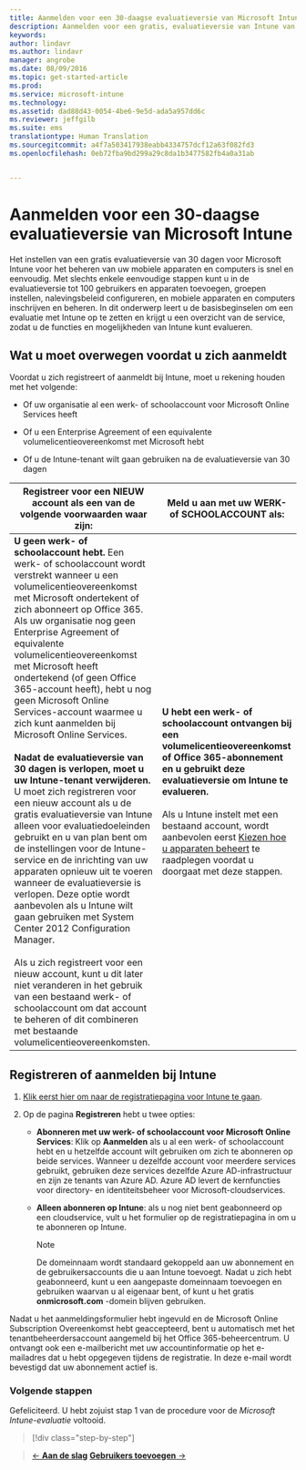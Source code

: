 ```yaml
---
title: Aanmelden voor een 30-daagse evaluatieversie van Microsoft Intune | Microsoft Intune
description: Aanmelden voor een gratis, evaluatieversie van Intune van 30 dagen en wat u moet overwegen voordat u zich aanmeldt
keywords: 
author: lindavr
ms.author: lindavr
manager: angrobe
ms.date: 08/09/2016
ms.topic: get-started-article
ms.prod: 
ms.service: microsoft-intune
ms.technology: 
ms.assetid: dad88d43-0054-4be6-9e5d-ada5a957dd6c
ms.reviewer: jeffgilb
ms.suite: ems
translationtype: Human Translation
ms.sourcegitcommit: a4f7a503417938eabb4334757dcf12a63f082fd3
ms.openlocfilehash: 0eb72fba9bd299a29c8da1b3477582fb4a0a31ab


---
```


# <a name="sign-up-for-a-30day-evaluation-of-microsoft-intune"></a>Aanmelden voor een 30-daagse evaluatieversie van Microsoft Intune

Het instellen van een gratis evaluatieversie van 30 dagen voor Microsoft Intune voor het beheren van uw mobiele apparaten en computers is snel en eenvoudig. Met slechts enkele eenvoudige stappen kunt u in de evaluatieversie tot 100 gebruikers en apparaten toevoegen, groepen instellen, nalevingsbeleid configureren, en mobiele apparaten en computers inschrijven en beheren. In dit onderwerp leert u de basisbeginselen om een evaluatie met Intune op te zetten en krijgt u een overzicht van de service, zodat u de functies en mogelijkheden van Intune kunt evalueren.

## <a name="what-to-consider-before-you-sign-up"></a>Wat u moet overwegen voordat u zich aanmeldt

Voordat u zich registreert of aanmeldt bij Intune, moet u rekening houden met het volgende:

-   Of uw organisatie al een werk- of schoolaccount voor Microsoft Online Services heeft

-   Of u een Enterprise Agreement of een equivalente volumelicentieovereenkomst met Microsoft hebt

-   Of u de Intune-tenant wilt gaan gebruiken na de evaluatieversie van 30 dagen

|Registreer voor een NIEUW account als een van de volgende voorwaarden waar zijn:|Meld u aan met uw WERK- of SCHOOLACCOUNT als:|
|-----------------------------------------------------------------|------------------------------------------------|
|**U geen werk- of schoolaccount hebt.** Een werk- of schoolaccount wordt verstrekt wanneer u een volumelicentieovereenkomst met Microsoft ondertekent of zich abonneert op Office 365. Als uw organisatie nog geen Enterprise Agreement of equivalente volumelicentieovereenkomst met Microsoft heeft ondertekend (of geen Office 365-account heeft), hebt u nog geen Microsoft Online Services-account waarmee u zich kunt aanmelden bij Microsoft Online Services.<br /><br />**Nadat de evaluatieversie van 30 dagen is verlopen, moet u uw Intune-tenant verwijderen.** U moet zich registreren voor een nieuw account als u de gratis evaluatieversie van Intune alleen voor evaluatiedoeleinden gebruikt en u van plan bent om de instellingen voor de Intune-service en de inrichting van uw apparaten opnieuw uit te voeren wanneer de evaluatieversie is verlopen. Deze optie wordt aanbevolen als u Intune wilt gaan gebruiken met System Center 2012 Configuration Manager.<br /><br />Als u zich registreert voor een nieuw account, kunt u dit later niet veranderen in het gebruik van een bestaand werk- of schoolaccount om dat account te beheren of dit combineren met bestaande volumelicentieovereenkomsten.|**U hebt een werk- of schoolaccount ontvangen bij een volumelicentieovereenkomst of Office 365-abonnement en u gebruikt deze evaluatieversie om Intune te evalueren.**<br /><br />Als u Intune instelt met een bestaand account, wordt aanbevolen eerst [Kiezen hoe u apparaten beheert](/intune/get-started/choose-how-to-manage-devices) te raadplegen voordat u doorgaat met deze stappen.|

## <a name="sign-up-or-sign-in-to-intune"></a>Registreren of aanmelden bij Intune

1.  [Klik eerst hier om naar de registratiepagina voor Intune te gaan](https://portal.office.com/Signup/Signup.aspx?OfferId=40BE278A-DFD1-470a-9EF7-9F2596EA7FF9&dl=INTUNE_A&ali=1#0%20).

2.  Op de pagina **Registreren** hebt u twee opties:

    -   **Abonneren met uw werk- of schoolaccount voor Microsoft Online Services**: Klik op **Aanmelden** als u al een werk- of schoolaccount hebt en u hetzelfde account wilt gebruiken om zich te abonneren op beide services. Wanneer u dezelfde account voor meerdere services gebruikt, gebruiken deze services dezelfde Azure AD-infrastructuur en zijn ze tenants van Azure AD. Azure AD levert de kernfuncties voor directory- en identiteitsbeheer voor Microsoft-cloudservices.

    -   **Alleen abonneren op Intune**: als u nog niet bent geabonneerd op een cloudservice, vult u het formulier op de registratiepagina in om u te abonneren op Intune.

        > [!NOTE]
        > De domeinnaam wordt standaard gekoppeld aan uw abonnement en de gebruikersaccounts die u aan Intune toevoegt. Nadat u zich hebt geabonneerd, kunt u een aangepaste domeinnaam toevoegen en gebruiken waarvan u al eigenaar bent, of kunt u het gratis **onmicrosoft.com** -domein blijven gebruiken.

Nadat u het aanmeldingsformulier hebt ingevuld en de Microsoft Online Subscription Overeenkomst hebt geaccepteerd, bent u automatisch met het tenantbeheerdersaccount aangemeld bij het Office 365-beheercentrum. U ontvangt ook een e-mailbericht met uw accountinformatie op het e-mailadres dat u hebt opgegeven tijdens de registratie. In deze e-mail wordt bevestigd dat uw abonnement actief is.

### <a name="next-steps"></a>Volgende stappen
Gefeliciteerd. U hebt zojuist stap 1 van de procedure voor de *Microsoft Intune-evaluatie* voltooid.

>[!div class="step-by-step"]

>[&larr; **Aan de slag**](get-started-with-a-30-day-trial-of-microsoft-intune.md)     [**Gebruikers toevoegen** &rarr;](get-started-with-a-30-day-trial-of-microsoft-intune-step-2.md)  



<!--HONumber=Nov16_HO1-->


